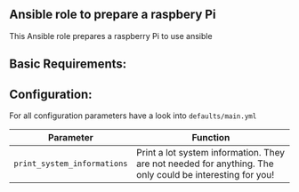  Ansible role to prepare a raspbery Pi
---------------------------------------

This Ansible role prepares a raspberry Pi to use ansible

 Basic Requirements:
------------------------



 Configuration:
-----------------
For all configuration parameters have a look into ``defaults/main.yml``

| Parameter                   |Function|
| --------------------------- | ------ |
|``print_system_informations``| Print a lot system information. They are not needed for anything. The only could be interesting for you! |

